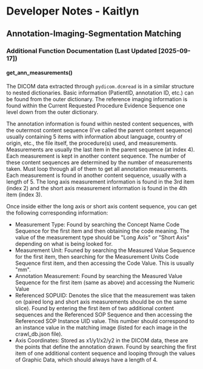 
# Developer Notes - Kaitlyn 

## Annotation-Imaging-Segmentation Matching 

### Additional Function Documentation (Last Updated [2025-09-17])

#### get_ann_measurements()

The DICOM data extracted through `pydicom.dcmread` is in a similar structure to nested dictionaries. Basic information (PatientID, annotation ID, etc.) can be found from the outer dictionary. The reference imaging information is found within the Current Requested Procedure Evidence Sequence one level down from the outer dictionary. 

The annotation information is found within nested content sequences, with the outermost content sequence (I've called the parent content sequence) usually containing 5 items with information about language, country of origin, etc., the file itself, the procedure(s) used, and measurements. Measurements are usually the last item in the parent sequence (at index 4). Each measurement is kept in another content sequence. The number of these content sequences are determined by the number of measurements taken. Must loop through all of them to get all annotation measurements. Each measurement is found in another content sequence, usually with a length of 5. The long axis measurement information is found in the 3rd item (index 2) and the short axis measurement information is found in the 4th item (index 3). 

Once inside either the long axis or short axis content sequence, you can get the following corresponding information: 
* Measurement Type: Found by searching the Concept Name Code Sequence for the first item and then obtaining the code meaning. The value of the measurement type should be "Long Axis" or "Short Axis" depending on what is being looked for. 
* Measurement Unit: Founed by searching the Measured Value Sequence for the first item, then searching for the Measurement Units Code Sequence first item, and then accessing the Code Value. This is usually "mm". 
* Annotation Measurement: Found by searching the Measured Value Sequence for the first item (same as above) and accessing the Numeric Value 
* Referenced SOPUID: Denotes the slice that the measurement was taken on (paired long and short axis measurements should be on the same slice). Found by entering the first item of two additional content sequences and the Referenced SOP Sequence and then accessing the Referenced SOP Instance UID value. This number should correspond to an instance value in the matching image (listed for each image in the crawl_db.json file). 
* Axis Coordinates: Stored as x1/y1/x2/y2 in the DICOM data, these are the points that define the annotation drawn. Found by searching the first item of one additional content sequence and looping through the values of Graphic Data, which should always have a length of 4. 